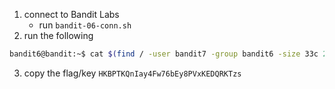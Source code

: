 1. connect to Bandit Labs
    * run `bandit-06-conn.sh`
2. run the following    
```bash
bandit6@bandit:~$ cat $(find / -user bandit7 -group bandit6 -size 33c 2>/dev/null)
```
3. copy the flag/key `HKBPTKQnIay4Fw76bEy8PVxKEDQRKTzs`

